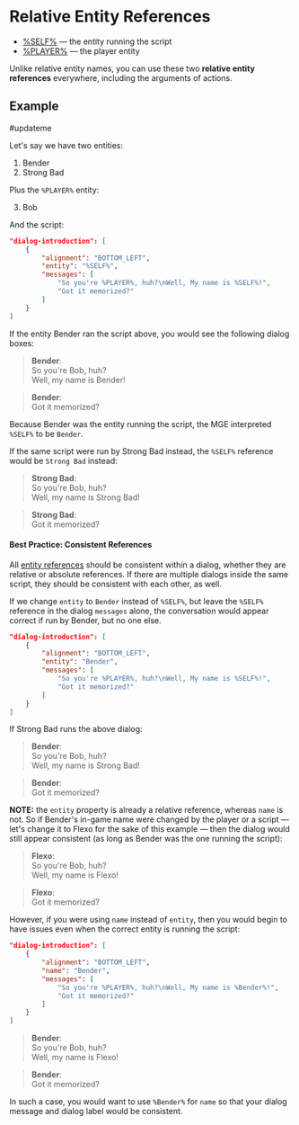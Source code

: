 # Relative Entity References

- [%SELF%](entities/_SELF_) — the entity running the script
- [%PLAYER%](entities/_PLAYER_) — the player entity

Unlike relative entity names, you can use these two **relative entity references** everywhere, including the arguments of actions.

## Example

#updateme

Let's say we have two entities:

1. Bender
2. Strong Bad

Plus the `%PLAYER%` entity:

3. Bob

And the script:

```json
"dialog-introduction": [
	{
		"alignment": "BOTTOM_LEFT",
		"entity": "%SELF%",
		"messages": [
			"So you're %PLAYER%, huh?\nWell, My name is %SELF%!",
			"Got it memorized?"
		]
	}
]
```
If the entity Bender ran the script above, you would see the following dialog boxes:

> **Bender**:<br>
> So you're Bob, huh?<br>
> Well, my name is Bender!<br>

> **Bender**:<br>
> Got it memorized?

Because Bender was the entity running the script, the MGE interpreted `%SELF%` to be `Bender`.

If the same script were run by Strong Bad instead, the `%SELF%` reference would be `Strong Bad` instead:

> **Strong Bad**:<br>
> So you're Bob, huh?<br>
> Well, my name is Strong Bad!<br>

> **Strong Bad**:<br>
> Got it memorized?

#### Best Practice: Consistent References

All [entity references](#relative-entity-names-and-references) should be consistent within a dialog, whether they are relative or absolute references. If there are multiple dialogs inside the same script, they should be consistent with each other, as well.

If we change `entity` to `Bender` instead of `%SELF%`, but leave the `%SELF%` reference in the dialog `messages` alone, the conversation would appear correct if run by Bender, but no one else.

```json
"dialog-introduction": [
	{
		"alignment": "BOTTOM_LEFT",
		"entity": "Bender",
		"messages": [
			"So you're %PLAYER%, huh?\nWell, My name is %SELF%!",
			"Got it memorized?"
		]
	}
]
```

If Strong Bad runs the above dialog:

> **Bender**:<br>
> So you're Bob, huh?<br>
> Well, my name is Strong Bad!<br>

> **Bender**:<br>
> Got it memorized?<br>

**NOTE:** the `entity` property is already a relative reference, whereas `name` is not. So if Bender's in-game name were changed by the player or a script — let's change it to Flexo for the sake of this example — then the dialog would still appear consistent (as long as Bender was the one running the script):

> **Flexo**:<br>
> So you're Bob, huh?<br>
> Well, my name is Flexo!<br>

> **Flexo**:<br>
> Got it memorized?<br>

However, if you were using `name` instead of `entity`, then you would begin to have issues even when the correct entity is running the script:

```json
"dialog-introduction": [
	{
		"alignment": "BOTTOM_LEFT",
		"name": "Bender",
		"messages": [
			"So you're %PLAYER%, huh?\nWell, My name is %Bender%!",
			"Got it memorized?"
		]
	}
]
```

> **Bender**:<br>
> So you're Bob, huh?<br>
> Well, my name is Flexo!

> **Bender**:<br>
> Got it memorized?

In such a case, you would want to use `%Bender%` for `name` so that your dialog message and dialog label would be consistent.